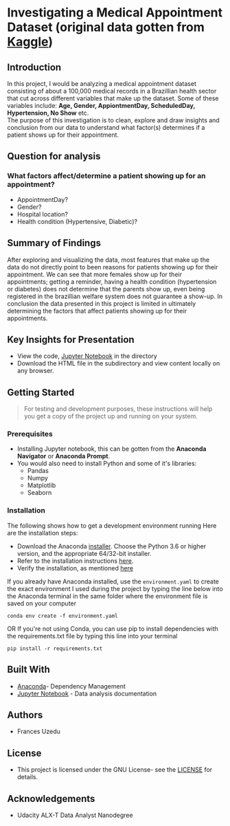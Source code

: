 # Investigating a Medical Appointment Dataset (original data gotten from [Kaggle](https://www.kaggle.com/datasets/joniarroba/noshowappointments))
## Introduction
In this project, I would be analyzing a medical appointment dataset consisting of about a 100,000 medical records in a Brazillian health sector that cut across different variables that make up the dataset. Some of these variables include: **Age, Gender, AppiontmentDay, ScheduledDay, Hypertension, No Show** etc. 
</br>The purpose of this investigation is to clean, explore and draw insights and conclusion from our data to understand what factor(s) determines if a patient shows up for their appointment.
## Question for analysis
### What factors affect/determine a patient showing up for an appointment?
- AppointmentDay?
- Gender?
- Hospital location?
- Health condition (Hypertensive, Diabetic)?
## Summary of Findings
After exploring and visualizing the data, most features that make up the data do not directly point to been reasons for patients showing up for their appointment. We can see that more females show up for their appointments; getting a reminder, having a health condition (hypertension or diabetes) does not determine that the parents show up, even being registered in the brazillian welfare system does not guarantee a show-up. In conclusion the data presented in this project is limited in ultimately determining the factors that affect patients showing up for their appointments.
## Key Insights for Presentation
- View the code, [Jupyter Notebook](https://github.com/BrownEyes01/Investigate-a-Dataset/commit/3768249d7e2e78b543a5fa7067b7e7cc03816763) in the directory
- Download the HTML file in the subdirectory and view content locally on any browser.
## Getting Started
> For testing and development purposes, these instructions will help you get a copy of the project up and running on your system.
### Prerequisites
- Installing Jupyter notebook, this can be gotten from the **Anaconda Navigator** or **Anaconda Prompt**.
- You would also need to install Python and some of it's libraries:
  - Pandas
  - Numpy
  - Matplotlib
  - Seaborn
 ### Installation
 The following shows how to get a development environment running
 Here are the installation steps:
 - Download the Anaconda [installer](https://www.anaconda.com/download/). Choose the Python 3.6 or higher version, and the appropriate 64/32-bit installer.
 - Refer to the installation instructions [here](https://docs.anaconda.com/anaconda/install/).
 - Verify the installation, as mentioned [here](https://docs.anaconda.com/anaconda/install/verify-install/)
 
 If you already have Anaconda installed, use the ```environment.yaml``` to create the exact environment I used during the project by typing the line below into the Anaconda terminal in the same folder where the environment file is saved on your computer
 ```
 conda env create -f environment.yaml
 ```
 OR If you're not using Conda, you can use pip to install dependencies with the requirements.txt file by typing this line into your terminal
 ```
 pip install -r requirements.txt
 ```
 ## Built With
 - [Anaconda](https://www.anaconda.com/)- Dependency Management
 - [Jupyter Notebook](https://jupyter.org/) - Data analysis documentation
 ## Authors
 - Frances Uzedu
 ## License
 - This project is licensed under the GNU License- see the [LICENSE](https://github.com/BrownEyes01/Investigate-a-Dataset/blob/main/LICENSE) for details.
 ## Acknowledgements
 - Udacity ALX-T Data Analyst Nanodegree
